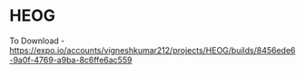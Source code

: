 # HEOG
To Download - https://expo.io/accounts/vigneshkumar212/projects/HEOG/builds/8456ede6-9a0f-4769-a9ba-8c6ffe6ac559
